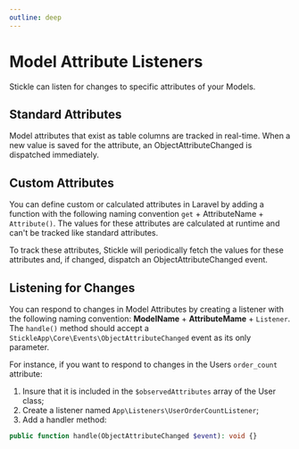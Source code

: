 ```yaml
---
outline: deep
---
```


[//]: <> (https://stackoverflow.com/a/17250429)

# Model Attribute Listeners

Stickle can listen for changes to specific attributes of your Models.

## Standard Attributes

Model attributes that exist as table columns are tracked in real-time. When a new value is saved for the attribute, an ObjectAttributeChanged is dispatched immediately.

## Custom Attributes

You can define custom or calculated attributes in Laravel by adding a function with the following naming convention `get` + AttributeName + `Attribute()`. The values for these attributes are calculated at runtime and can't be tracked like standard attributes.

To track these attributes, Stickle will periodically fetch the values for these attributes and, if changed, dispatch an ObjectAttributeChanged event.

## Listening for Changes

You can respond to changes in Model Attributes by creating a listener with the following naming convention:
**ModelName** + **AttributeMame** + `Listener`. The `handle()` method should accept a `StickleApp\Core\Events\ObjectAttributeChanged` event as its only parameter.

For instance, if you want to respond to changes in the Users `order_count` attribute:

1. Insure that it is included in the `$observedAttributes` array of the User class;
2. Create a listener named `App\Listeners\UserOrderCountListener`;
3. Add a handler method:

```php
public function handle(ObjectAttributeChanged $event): void {}
```
